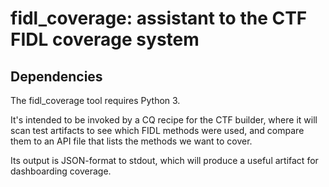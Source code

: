 # fidl_coverage: assistant to the CTF FIDL coverage system

## Dependencies

The fidl_coverage tool requires Python 3.

It's intended to be invoked by a CQ recipe for the CTF builder, where
it will scan test artifacts to see which FIDL methods were used, and
compare them to an API file that lists the methods we want to cover.

Its output is JSON-format to stdout, which will produce a useful artifact
for dashboarding coverage.

